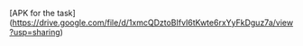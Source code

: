 [APK for the task]
(https://drive.google.com/file/d/1xmcQDztoBIfvI6tKwte6rxYyFkDguz7a/view?usp=sharing)
